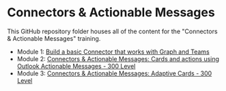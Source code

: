 # Connectors & Actionable Messages

This GitHub repository folder houses all of the content for the "Connectors & Actionable Messages" training.

- Module 1: [Build a basic Connector that works with Graph and Teams](./01%20Build%20a%20basic%20Connector)
- Module 2: [Connectors & Actionable Messages: Cards and actions using Outlook Actionable Messages - 300 Level](./02$20Cards$20and$20Actions)
- Module 3: [Connectors & Actionable Messages: Adaptive Cards - 300 Level](./03%20Adaptive%20Cards)

